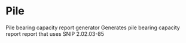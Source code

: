# Pile
Pile bearing capacity report generator
Generates pile bearing capacity report report that uses SNIP 2.02.03-85
